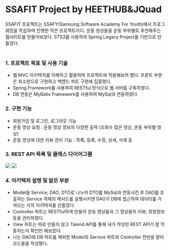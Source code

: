 # SSAFIT Project by HEETHUB&JQuad

SSAFIT 프로젝트는 SSAFY(Samsung Software Academy For Youth)에서 프로그래밍을 학습하며 진행한 작은 프로젝트이다. 
운동 영상들을 운동 부위별로 추천해주는 웹사이트를 만들어보았다. STS3를 사용하여 Spring Legacy Project를 기반으로 만들었다. <br><br>

### 1. 프로젝트 목표 및 사용 기술
    
- 웹 MVC 아키텍처를 이해하고 활용하여 프로젝트에 적용해보려 했다. 프론트 부분은 최소한으로 구현하고 백엔드 파트 구현에 집중했다.
- Spring Framework를 사용하여 RESTful 방식으로 웹 서버를 구축하였다.</li>
- DB 연동은 MyBatis Framework를 사용하여 MySql과 연동하였다. </li>
  
### 2. 구현 기능

- 회원가입 및 로그인, 로그아웃 기능</li>
- 운동 영상 요청 : 운동 영상 정보의 다양한 출력 (조회수 많은 영상, 운동 부위별 영상)</li>
- 운동 영상에 대한 리뷰 관리 기능 : 목록, 등록, 수정, 상세, 삭제 등</li>

  
### 3. REST API 목록 및 클래스 다이어그램

<img src="https://github.com/HEETHUB/SSAFIT/assets/113952597/d2bd72a0-b1d6-4368-b3a9-91ea5cdc8c4e">

<!--<img src="https://github.com/HEETHUB/SSAFIT/assets/113952597/8dd89297-dab7-408f-92bd-aa6760506df3">-->



<img src="https://github.com/HEETHUB/SSAFIT/assets/113952597/72982add-7b6c-4457-815a-def12dc95789"/>

### 4. 아키텍처 설명 및 맡은 부분
- Model을 Service, DAO, DTO로 나누어 DTO를 MySql과 연동시킨 후 DAO를 호출하는 Service 객체의 메서드를 실행시키면 DAO가 DB에 접근하여 데이터를 가져오는 식의 아키텍처를 만들었다.
- Controller 파트는 RESTful하게 만들어 운동 영상들과 그 영상들의 리뷰, 회원정보 등을 관리하였다. 
- View 파트는 따로 만들지 않고 Talend API를 통해 내가 작성한 REST API가 잘 작동하는지 확인만 해보았다. 
- 나는 DAO와 DB 파트를 제외한 Model의 Service 파트와 Controller 전반을 맡아 코드들을 작성했다.
